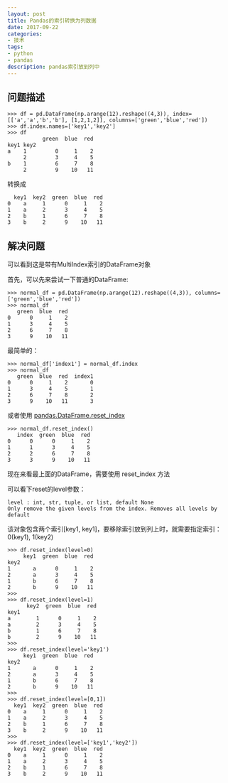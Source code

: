 ```yaml
---
layout: post
title: Pandas的索引转换为列数据
date: 2017-09-22
categories:
- 技术
tags:
- python
- pandas
description: pandas索引放到列中
---
```


## 问题描述

```
>>> df = pd.DataFrame(np.arange(12).reshape((4,3)), index=[['a','a','b','b'], [1,2,1,2]], columns=['green','blue','red'])
>>> df.index.names=['key1','key2']
>>> df
           green  blue  red
key1 key2
a    1         0     1    2
     2         3     4    5
b    1         6     7    8
     2         9    10   11
```

转换成

```
  key1  key2  green  blue  red
0    a     1      0     1    2
1    a     2      3     4    5
2    b     1      6     7    8
3    b     2      9    10   11
```

## 解决问题

可以看到这是带有MultiIndex索引的DataFrame对象

首先，可以先来尝试一下普通的DataFrame:

```
>>> normal_df = pd.DataFrame(np.arange(12).reshape((4,3)), columns=['green','blue','red'])
>>> normal_df
   green  blue  red
0      0     1    2
1      3     4    5
2      6     7    8
3      9    10   11
```

最简单的：

```
>>> normal_df['index1'] = normal_df.index
>>> normal_df
   green  blue  red  index1
0      0     1    2       0
1      3     4    5       1
2      6     7    8       2
3      9    10   11       3
```

或者使用 [pandas.DataFrame.reset_index](http://pandas.pydata.org/pandas-docs/stable/generated/pandas.DataFrame.reset_index.html)

```
>>> normal_df.reset_index()
   index  green  blue  red
0      0      0     1    2
1      1      3     4    5
2      2      6     7    8
3      3      9    10   11
```


现在来看最上面的DataFrame，需要使用 reset_index 方法

可以看下reset的level参数：

```
level : int, str, tuple, or list, default None
Only remove the given levels from the index. Removes all levels by default
```

该对象包含两个索引[key1, key1]，要移除索引放到列上时，就需要指定索引： 0(key1), 1(key2)

```
>>> df.reset_index(level=0)
     key1  green  blue  red
key2
1       a      0     1    2
2       a      3     4    5
1       b      6     7    8
2       b      9    10   11
>>>
>>> df.reset_index(level=1)
      key2  green  blue  red
key1
a        1      0     1    2
a        2      3     4    5
b        1      6     7    8
b        2      9    10   11
>>>
>>> df.reset_index(level='key1')
     key1  green  blue  red
key2
1       a      0     1    2
2       a      3     4    5
1       b      6     7    8
2       b      9    10   11
>>>
>>> df.reset_index(level=[0,1])
  key1  key2  green  blue  red
0    a     1      0     1    2
1    a     2      3     4    5
2    b     1      6     7    8
3    b     2      9    10   11
>>>
>>> df.reset_index(level=['key1','key2'])
  key1  key2  green  blue  red
0    a     1      0     1    2
1    a     2      3     4    5
2    b     1      6     7    8
3    b     2      9    10   11
```







